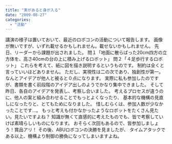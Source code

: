 ```yaml
---
title: "実があると身が入る"
date: "2009-08-27"
categories: 
  - "活動"
---
```


講演の様子は置いておいて、最近のロボコンの活動について報告します。 画像が無いですが、いずれ載せるかもしれません。載せないかもしれません。 先日、リーダーから課題が出されました。 問１「地面に散らばった20cm四方の立方体を、高さ40cmの台の上に積み上げるロボット」 問２「４足歩行するロボット」 これらを考えて、紙に図を描き説明するというものです。 制約は全くと言っていいほどありません。 ただし、実現性は二の次であり、独創性が第一。 なんとアイデアが他人と被ると０点になります。 実際に私も参加したのですが、書類を書く前段階のアイデア出しのようでかなり集中できました。 そして昨日、各自のアイデアを発表し、考察し合いました。 考えるプロセスが違うのに、他人の案と組み合わせることでもっとよくなったり、 基本的な機構の見直しになったりと、とてもためになりました。 惜しむらくは、参加人数が少なかったことです…。 もっと考えも付かなかったようなロボットをたくさん見たい。見たいですよね？ 知識が無くて直感的に考えたものでも、皆で考察していけば素晴らしいものになります。 おそらく次回もあるので、皆参加しましょう！賞品アリ！ その後、ABUロボコンの決勝を見ましたが、 タイムアタックである以上、機構より制御の勝負になってしまいますよね。
